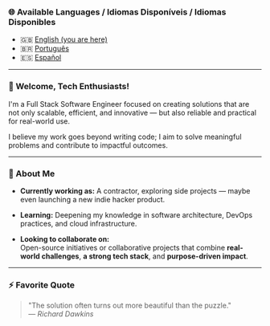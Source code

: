### 🌐 Available Languages / Idiomas Disponíveis / Idiomas Disponibles

- 🇬🇧 [English (you are here)](./README.md)
- 🇧🇷 [Português](./README.pt.md)
- 🇪🇸 [Español](./README.es.md)

---

### 👋 Welcome, Tech Enthusiasts!

I'm a Full Stack Software Engineer focused on creating solutions that are not only scalable, efficient, and innovative — but also reliable and practical for real-world use.

I believe my work goes beyond writing code; I aim to solve meaningful problems and contribute to impactful outcomes.

---

### 🌟 About Me

- **Currently working as:** A contractor, exploring side projects — maybe even launching a new indie hacker product.

- **Learning:** Deepening my knowledge in software architecture, DevOps practices, and cloud infrastructure.

- **Looking to collaborate on:**  
  Open-source initiatives or collaborative projects that combine **real-world challenges**, **a strong tech stack**, and **purpose-driven impact**.

---

### ⚡ Favorite Quote

> "The solution often turns out more beautiful than the puzzle."  
> — _Richard Dawkins_
